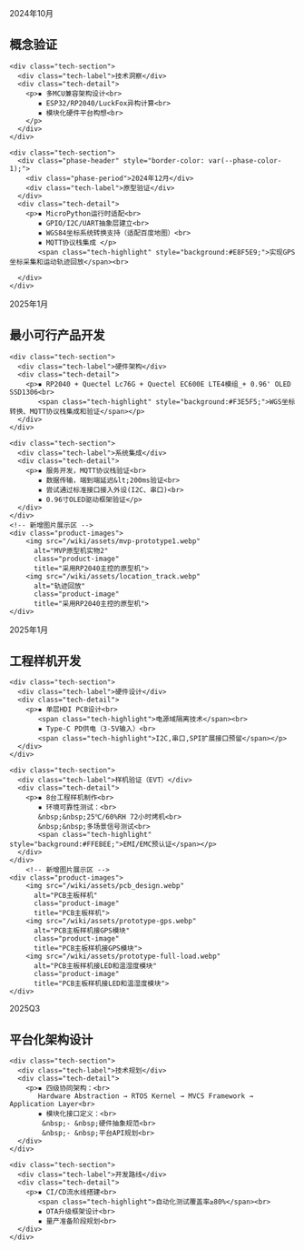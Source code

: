<!DOCTYPE html>
<html>
<head>
<style>
:root {
  --timeline-color: linear-gradient(180deg, #4FC3F7 0%, #66BB6A 100%);
  --phase-color-1: #4FC3F7;
  --phase-color-2: #D4E157;
  --phase-color-3: #FF7043;
  --phase-color-4: #AB47BC;
}

.roadmap-container {
  max-width: 1200px;
  margin: 50px auto;
  position: relative;
  padding: 60px 0;
}

.timeline {
  position: absolute;
  left: 50%;
  transform: translateX(-50%);
  width: 8px;
  height: calc(100% - 120px);
  background: var(--timeline-color);
  border-radius: 2px;
}

.phase-card {
  width: 45%;
  padding: 20px;
  margin: 30px 0;
  border-radius: 8px;
  background: rgba(255,255,255,0.95);
  box-shadow: 0 8px 32px rgba(31, 38, 135, 0.15);
  backdrop-filter: blur(4px);
  position: relative;
  transition: transform 0.3s;
}

.phase-card:hover {
  transform: translateY(-5px);
}

.phase-card.left {
  margin-right: 55%;
  border-left: 4px solid var(--phase-color-1);
}

.phase-card.right {
  margin-left: 55%;
  border-right: 4px solid var(--phase-color-1);
}

/* 动态时间节点标记 */
.timeline-marker {
  position: absolute;
  left: 50%;
  transform: translate(-50%, -50%);
  width: 24px;
  height: 24px;
  border-radius: 50%;
  background: white;
  border: 3px solid;
  box-shadow: 0 4px 12px rgba(0,0,0,0.1);
}

/* 阶段颜色编码 */
.phase-1 .timeline-marker { border-color: var(--phase-color-1); }
.phase-2 .timeline-marker { border-color: var(--phase-color-2); }
.phase-3 .timeline-marker { border-color: var(--phase-color-3); }
.phase-4 .timeline-marker { border-color: var(--phase-color-4); }

.phase-header {
  border-left: 4px solid;
  padding-left: 15px;
  margin: 15px 0;
}

.phase-title {
  font-size: 0.0em;
  color: #2c3e50;
  margin: 0;
}

.phase-period {
  color: #7f8c8d;
  font-size: 0.9em;
}

.tech-section {
  margin: 20px 0;
}

.tech-label {
  font-weight: 600;
  color: #34495e;
  font-size: 0.95em;
  margin: 15px 0 10px;
}

.tech-detail {
  line-height: 1.8;
  color: #566573;
  font-size: 0.8em;
  padding-left: 10px;
}

.tech-highlight {
  display: inline-block;
  padding: 4px 12px;
  border-radius: 20px;
  background: #f0f4f8;
  margin: 5px 0;
  font-size: 0.9em;
}

/*新增图片样式*/
.product-images {
  margin: 25px 0;
  display: flex;
  gap: 15px;
  flex-wrap: wrap;
}
.product-image {
  flex: 1 1 300px;
  max-width: 100%;
  border-radius: 6px;
  border: 1px solid rgba(0,0,0,0.1);
  box-shadow: 0 2px 8px rgba(0,0,0,0.1);
}

@media (max-width: 768px) {
   .product-images {
    flex-direction: column;
  }
  .product-image {
    flex: 1 1 auto;
  }
  .phase-card {
    width: 90%;
    margin: 30px auto !important;
  }
  .timeline {
    left: 20px;
  }
}
</style>
</head>
<body>

<div class="roadmap-container">
  <div class="timeline"></div>

  <!-- Phase 1 -->
  <div class="phase-card left phase-1">
    <div class="timeline-marker" style="top:20px;"></div>
    <div class="phase-header" style="border-color: var(--phase-color-1);">
      <div class="phase-period">2024年10月</div>
      <h2 class="phase-title">概念验证</h2>
    </div>
    
    <div class="tech-section">
      <div class="tech-label">技术洞察</div>
      <div class="tech-detail">
        <p>▪ 多MCU兼容架构设计<br>
           ▪ ESP32/RP2040/LuckFox异构计算<br>
           ▪ 模块化硬件平台构想<br>
        </p>
      </div>
    </div>

    <div class="tech-section">
      <div class="phase-header" style="border-color: var(--phase-color-1);">
        <div class="phase-period">2024年12月</div>
        <div class="tech-label">原型验证</div>
      </div>
      <div class="tech-detail">
        <p>▪ MicroPython运行时适配<br>
           ▪ GPIO/I2C/UART抽象层建立<br>           
           ▪ WGS84坐标系统转换支持（适配百度地图）<br>
           ▪ MQTT协议栈集成 </p>
           <span class="tech-highlight" style="background:#E8F5E9;">实现GPS坐标采集和运动轨迹回放</span><br>
           
      </div>
    </div>
  </div>

  <!-- Phase 2 -->
  <div class="phase-card right phase-2">
    <div class="timeline-marker" style="top:20px;"></div>
    <div class="phase-header" style="border-color: var(--phase-color-2);">
      <div class="phase-period">2025年1月</div>
      <h2 class="phase-title">最小可行产品开发</h2>
    </div>

    <div class="tech-section">
      <div class="tech-label">硬件架构</div>
      <div class="tech-detail">
        <p>▪ RP2040 + Quectel Lc76G + Quectel EC600E LTE4模组_+ 0.96' OLED SSD1306<br>
           <span class="tech-highlight" style="background:#F3E5F5;">WGS坐标转换、MQTT协议栈集成和验证</span></p>
      </div>
    </div>

    <div class="tech-section">
      <div class="tech-label">系统集成</div>
      <div class="tech-detail">
        <p>▪ 服务开发，MQTT协议栈验证<br>
           ▪ 数据传输，端到端延迟&lt;200ms验证<br>
           ▪ 尝试通过标准接口接入外设(I2C、串口)<br>
           ▪ 0.96寸OLED驱动框架验证</p>
      </div>
    </div>
    <!-- 新增图片展示区 -->
    <div class="product-images">
        <img src="/wiki/assets/mvp-prototype1.webp"
          alt="MVP原型机实物2"
          class="product-image"
          title="采用RP2040主控的原型机">
        <img src="/wiki/assets/location_track.webp"
          alt="轨迹回放"
          class="product-image"
          title="采用RP2040主控的原型机">
    </div>
  </div>

  <!-- 其他阶段类似结构... -->
  <!-- Phase 3 工程样机开发（2025Q2）-->
  <div class="phase-card left phase-3">
    <div class="timeline-marker" style="top:20px;"></div>
    <div class="phase-header" style="border-color: var(--phase-color-3);">
      <div class="phase-period">2025年1月</div>
      <h2 class="phase-title">工程样机开发</h2>
    </div>
    
    <div class="tech-section">
      <div class="tech-label">硬件设计</div>
      <div class="tech-detail">
        <p>▪ 单层HDI PCB设计<br>
           <span class="tech-highlight">电源域隔离技术</span><br>
           ▪ Type-C PD供电（3-5V输入）<br>
           <span class="tech-highlight">I2C,串口,SPI扩展接口预留</span></p>
      </div>
    </div>

    <div class="tech-section">
      <div class="tech-label">样机验证（EVT）</div>
      <div class="tech-detail">
        <p>▪ 8台工程样机制作<br>
           ▪ 环境可靠性测试：<br>
           &nbsp;&nbsp;25℃/60%RH 72小时烤机<br>
           &nbsp;&nbsp;多场景信号测试<br>
           <span class="tech-highlight" style="background:#FFEBEE;">EMI/EMC预认证</span></p>
      </div>
    </div>
        <!-- 新增图片展示区 -->
    <div class="product-images">
        <img src="/wiki/assets/pcb_design.webp"
          alt="PCB主板样机"
          class="product-image"
          title="PCB主板样机">
        <img src="/wiki/assets/prototype-gps.webp"
          alt="PCB主板样机接GPS模块"
          class="product-image"
          title="PCB主板样机接GPS模块">
        <img src="/wiki/assets/prototype-full-load.webp"
          alt="PCB主板样机接LED和温湿度模块"
          class="product-image"
          title="PCB主板样机接LED和温湿度模块">
    </div>
  </div>

  <!-- Phase 4 平台化架构设计（2025Q3）-->
  <div class="phase-card right phase-4">
    <div class="timeline-marker" style="top:20px;"></div>
    <div class="phase-header" style="border-color: var(--phase-color-4);">
      <div class="phase-period">2025Q3</div>
      <h2 class="phase-title">平台化架构设计</h2>
    </div>

    <div class="tech-section">
      <div class="tech-label">技术规划</div>
      <div class="tech-detail">
        <p>▪ 四级协同架构：<br>
           Hardware Abstraction → RTOS Kernel → MVCS Framework → Application Layer<br>
           ▪ 模块化接口定义：<br>
            &nbsp;- &nbsp;硬件抽象规范<br>
            &nbsp;- &nbsp;平台API规划<br>
      </div>
    </div>

    <div class="tech-section">
      <div class="tech-label">开发路线</div>
      <div class="tech-detail">
        <p>▪ CI/CD流水线搭建<br>
           <span class="tech-highlight">自动化测试覆盖率≥80%</span><br>
           ▪ OTA升级框架设计<br>
           ▪ 量产准备阶段规划<br>          
      </div>
    </div>

</div>

</body>
</html>